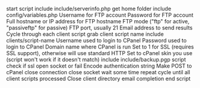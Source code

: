start script
	include include/serverinfo.php
		get home folder
	include config/variables.php
		Username for FTP account
		Password for FTP account
		Full hostname or IP address for FTP hostname
		FTP mode ("ftp" for active, "passiveftp" for passive)
		FTP port, usually 21
		Email address to send results
	Cycle through each client script
		grab client script name
		include clients/script-name
			Username used to login to CPanel
			Password used to login to CPanel
			Domain name where CPanel is run
			Set to 1 for SSL (requires SSL support), otherwise will use standard HTTP
			Set to cPanel skin you use (script won't work if it doesn't match)
		include include/backup.pgp script 
			check if ssl
			open socket or fail
			Encode authentication string
			Make POST to cPanel
			close connection
			close socket
		wait some time
	repeat cycle until all client scripts processed
	Close client directory
	email completion
end script
